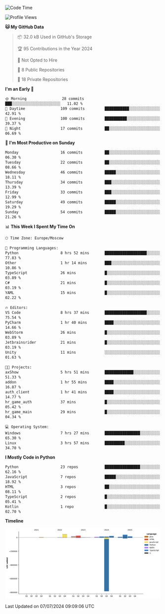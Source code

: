 <!--START_SECTION:waka-->
![Code Time](http://img.shields.io/badge/Code%20Time-393%20hrs%2019%20mins-blue)

![Profile Views](http://img.shields.io/badge/Profile%20Views-0-blue)

**🐱 My GitHub Data** 

> 📦 32.0 kB Used in GitHub's Storage 
 > 
> 🏆 95 Contributions in the Year 2024
 > 
> 🚫 Not Opted to Hire
 > 
> 📜 8 Public Repositories 
 > 
> 🔑 18 Private Repositories 
 > 
**I'm an Early 🐤** 

```text
🌞 Morning                28 commits          ███░░░░░░░░░░░░░░░░░░░░░░   11.02 % 
🌆 Daytime                109 commits         ███████████░░░░░░░░░░░░░░   42.91 % 
🌃 Evening                100 commits         ██████████░░░░░░░░░░░░░░░   39.37 % 
🌙 Night                  17 commits          ██░░░░░░░░░░░░░░░░░░░░░░░   06.69 % 
```
📅 **I'm Most Productive on Sunday** 

```text
Monday                   16 commits          ██░░░░░░░░░░░░░░░░░░░░░░░   06.30 % 
Tuesday                  22 commits          ██░░░░░░░░░░░░░░░░░░░░░░░   08.66 % 
Wednesday                46 commits          █████░░░░░░░░░░░░░░░░░░░░   18.11 % 
Thursday                 34 commits          ███░░░░░░░░░░░░░░░░░░░░░░   13.39 % 
Friday                   33 commits          ███░░░░░░░░░░░░░░░░░░░░░░   12.99 % 
Saturday                 49 commits          █████░░░░░░░░░░░░░░░░░░░░   19.29 % 
Sunday                   54 commits          █████░░░░░░░░░░░░░░░░░░░░   21.26 % 
```


📊 **This Week I Spent My Time On** 

```text
🕑︎ Time Zone: Europe/Moscow

💬 Programming Languages: 
Python                   8 hrs 52 mins       ███████████████████░░░░░░   77.83 % 
Other                    1 hr 14 mins        ███░░░░░░░░░░░░░░░░░░░░░░   10.86 % 
TypeScript               26 mins             █░░░░░░░░░░░░░░░░░░░░░░░░   03.89 % 
C#                       21 mins             █░░░░░░░░░░░░░░░░░░░░░░░░   03.19 % 
YAML                     15 mins             █░░░░░░░░░░░░░░░░░░░░░░░░   02.22 % 

🔥 Editors: 
VS Code                  8 hrs 37 mins       ███████████████████░░░░░░   75.54 % 
PyCharm                  1 hr 40 mins        ████░░░░░░░░░░░░░░░░░░░░░   14.66 % 
WebStorm                 26 mins             █░░░░░░░░░░░░░░░░░░░░░░░░   03.89 % 
Jetbrainsrider           21 mins             █░░░░░░░░░░░░░░░░░░░░░░░░   03.19 % 
Unity                    11 mins             ░░░░░░░░░░░░░░░░░░░░░░░░░   01.63 % 

🐱‍💻 Projects: 
axShow                   5 hrs 51 mins       █████████████░░░░░░░░░░░░   51.33 % 
addon                    1 hr 55 mins        ████░░░░░░░░░░░░░░░░░░░░░   16.87 % 
auth_client              1 hr 41 mins        ████░░░░░░░░░░░░░░░░░░░░░   14.77 % 
hr_game_auth             37 mins             █░░░░░░░░░░░░░░░░░░░░░░░░   05.42 % 
hr_game_main             29 mins             █░░░░░░░░░░░░░░░░░░░░░░░░   04.34 % 

💻 Operating System: 
Windows                  7 hrs 27 mins       ████████████████░░░░░░░░░   65.30 % 
Linux                    3 hrs 57 mins       █████████░░░░░░░░░░░░░░░░   34.70 % 
```

**I Mostly Code in Python** 

```text
Python                   23 repos            ████████████████░░░░░░░░░   62.16 % 
JavaScript               7 repos             █████░░░░░░░░░░░░░░░░░░░░   18.92 % 
HTML                     3 repos             ██░░░░░░░░░░░░░░░░░░░░░░░   08.11 % 
TypeScript               2 repos             █░░░░░░░░░░░░░░░░░░░░░░░░   05.41 % 
Kotlin                   1 repo              █░░░░░░░░░░░░░░░░░░░░░░░░   02.70 % 
```



**Timeline**

![Lines of Code chart](https://raw.githubusercontent.com/adlemx/adlemx/main/assets/bar_graph.png)


 Last Updated on 07/07/2024 09:09:06 UTC
<!--END_SECTION:waka-->
